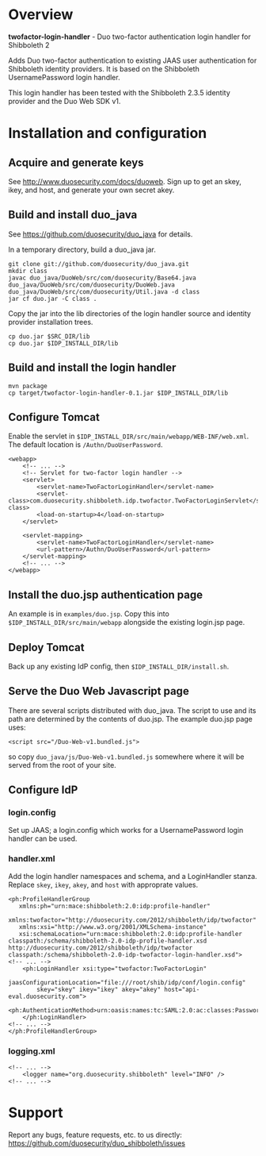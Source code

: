 # Overview

**twofactor-login-handler** - Duo two-factor authentication login handler for
Shibboleth 2

Adds Duo two-factor authentication to existing JAAS user authentication for
Shibboleth identity providers.  It is based on the Shibboleth UsernamePassword
login handler.

This login handler has been tested with the Shibboleth 2.3.5 identity provider
and the Duo Web SDK v1.

# Installation and configuration

## Acquire and generate keys

See <http://www.duosecurity.com/docs/duoweb>.  Sign up to get an skey, ikey, and
host, and generate your own secret akey.

## Build and install duo_java

See <https://github.com/duosecurity/duo_java> for details.

In a temporary directory, build a duo_java jar.

    git clone git://github.com/duosecurity/duo_java.git
    mkdir class
    javac duo_java/DuoWeb/src/com/duosecurity/Base64.java duo_java/DuoWeb/src/com/duosecurity/DuoWeb.java duo_java/DuoWeb/src/com/duosecurity/Util.java -d class
    jar cf duo.jar -C class .
        
Copy the jar into the lib directories of the login handler source and 
identity provider installation trees.

    cp duo.jar $SRC_DIR/lib
    cp duo.jar $IDP_INSTALL_DIR/lib
        
## Build and install the login handler

    mvn package
    cp target/twofactor-login-handler-0.1.jar $IDP_INSTALL_DIR/lib
        
## Configure Tomcat

Enable the servlet in `$IDP_INSTALL_DIR/src/main/webapp/WEB-INF/web.xml`.  The
default location is `/Authn/DuoUserPassword`.

    <webapp>
        <!-- ... -->    
        <!-- Servlet for two-factor login handler -->
        <servlet>
            <servlet-name>TwoFactorLoginHandler</servlet-name>
            <servlet-class>com.duosecurity.shibboleth.idp.twofactor.TwoFactorLoginServlet</servlet-class>
            <load-on-startup>4</load-on-startup>
        </servlet>

        <servlet-mapping>
            <servlet-name>TwoFactorLoginHandler</servlet-name>
            <url-pattern>/Authn/DuoUserPassword</url-pattern>
        </servlet-mapping>
        <!-- ... -->    
    </webapp>
        
## Install the duo.jsp authentication page

An example is in `examples/duo.jsp`.  Copy this into
`$IDP_INSTALL_DIR/src/main/webapp` alongside the existing login.jsp page.

## Deploy Tomcat

Back up any existing IdP config, then `$IDP_INSTALL_DIR/install.sh`.

## Serve the Duo Web Javascript page

There are several scripts distributed with duo_java.  The script to use and
its path are determined by the contents of duo.jsp.  The example duo.jsp page
uses:

    <script src="/Duo-Web-v1.bundled.js">

so copy `duo_java/js/Duo-Web-v1.bundled.js` somewhere where it will be served
from the root of your site.

## Configure IdP

### login.config

Set up JAAS; a login.config which works for a UsernamePassword login handler
can be used.

### handler.xml

Add the login handler namespaces and schema, and a LoginHandler stanza.
Replace `skey`, `ikey`, `akey`, and `host` with approprate values.

    <ph:ProfileHandlerGroup
       xmlns:ph="urn:mace:shibboleth:2.0:idp:profile-handler"
       xmlns:twofactor="http://duosecurity.com/2012/shibboleth/idp/twofactor"
       xmlns:xsi="http://www.w3.org/2001/XMLSchema-instance" 
       xsi:schemaLocation="urn:mace:shibboleth:2.0:idp:profile-handler classpath:/schema/shibboleth-2.0-idp-profile-handler.xsd http://duosecurity.com/2012/shibboleth/idp/twofactor classpath:/schema/shibboleth-2.0-idp-twofactor-login-handler.xsd">
    <!-- ... -->
        <ph:LoginHandler xsi:type="twofactor:TwoFactorLogin" 
            jaasConfigurationLocation="file:///root/shib/idp/conf/login.config"
            skey="skey" ikey="ikey" akey="akey" host="api-eval.duosecurity.com">
            <ph:AuthenticationMethod>urn:oasis:names:tc:SAML:2.0:ac:classes:PasswordProtectedTransport</ph:AuthenticationMethod>
        </ph:LoginHandler>
    <!-- ... -->
    </ph:ProfileHandlerGroup>
        
### logging.xml

    <!-- ... -->
        <logger name="org.duosecurity.shibboleth" level="INFO" />
    <!-- ... -->

# Support

Report any bugs, feature requests, etc. to us directly:
<https://github.com/duosecurity/duo_shibboleth/issues>
